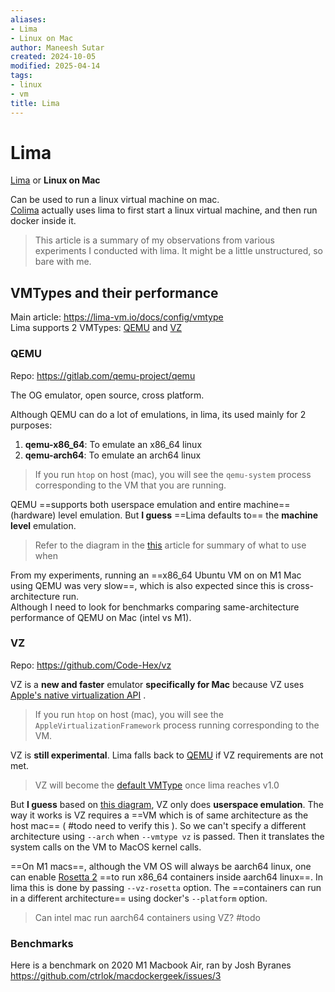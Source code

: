 ```yaml
---
aliases:
- Lima
- Linux on Mac
author: Maneesh Sutar
created: 2024-10-05
modified: 2025-04-14
tags:
- linux
- vm
title: Lima
---
```


# Lima

[Lima](https://github.com/lima-vm/lima) or **Linux on Mac**

Can be used to run a linux virtual machine on mac.  
[Colima](colima.md) actually uses lima to first start a linux virtual machine, and then run docker inside it.

 > 
 > This article is a summary of my observations from various experiments I conducted with lima. It might be a little unstructured, so bare with me.

## VMTypes and their performance

Main article: <https://lima-vm.io/docs/config/vmtype>  
Lima supports 2 VMTypes: [QEMU](#qemu) and [VZ](#vz)

### QEMU

Repo: <https://gitlab.com/qemu-project/qemu>

The OG emulator, open source, cross platform.

Although QEMU can do a lot of emulations, in lima, its used mainly for 2 purposes:

1. **qemu-x86_64**: To emulate an x86_64 linux
1. **qemu-arch64**: To emulate an arch64 linux

 > 
 > If you run `htop` on host (mac), you will see the `qemu-system` process corresponding to the VM that you are running.

QEMU ==supports both userspace emulation and entire machine== (hardware) level emulation. But **I guess** ==Lima defaults to== the **machine level** emulation.

 > 
 > Refer to the diagram in the [this](https://lima-vm.io/docs/config/vmtype) article for summary of what to use when

From my experiments, running an ==x86_64 Ubuntu VM on on M1 Mac using QEMU was very slow==, which is also expected since this is cross-architecture run.  
Although I need to look for benchmarks comparing same-architecture performance of QEMU on Mac (intel vs M1).

### VZ

Repo: <https://github.com/Code-Hex/vz>

VZ is a **new and faster** emulator **specifically for Mac** because VZ uses  [Apple's native virtualization API](https://developer.apple.com/documentation/virtualization?language=objc) .

 > 
 > If you run `htop` on host (mac), you will see the `AppleVirtualizationFramework` process running corresponding to the VM.

VZ is **still experimental**. Lima falls back to [QEMU](#qemu) if VZ requirements are not met.

 > 
 > VZ will become the [default VMType](https://lima-vm.io/docs/config/vmtype/#vz) once lima reaches v1.0

But **I guess** based on [this diagram](https://lima-vm.io/docs/config/vmtype), VZ only does **userspace emulation**. The way it works is VZ requires a ==VM which is of same architecture as the host mac== ( #todo need to verify this ). So we can't specify a different architecture using `--arch` when `--vmtype vz` is passed. Then it translates the system calls on the VM to MacOS kernel calls.

==On M1 macs==, although the VM OS will always be aarch64 linux, one can enable [Rosetta 2](https://en.wikipedia.org/wiki/Rosetta_(software))   ==to run x86_64 containers inside aarch64 linux==. In lima this is done by passing `--vz-rosetta` option. The  ==containers can run in a different architecture== using docker's `--platform` option.

 > 
 > Can intel mac run aarch64 containers using VZ? #todo

### Benchmarks

Here is a benchmark on 2020 M1 Macbook Air, ran by Josh Byranes  
<https://github.com/ctrlok/macdockergeek/issues/3>
